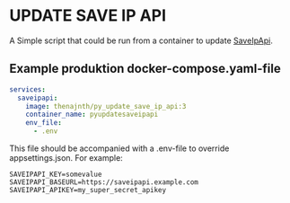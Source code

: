 UPDATE SAVE IP API
==================

A Simple script that could be run from a container to update [SaveIpApi](https://github.com/theninth/SaveIpApi).

## Example produktion docker-compose.yaml-file

```yaml
services:
  saveipapi:
    image: thenajnth/py_update_save_ip_api:3
    container_name: pyupdatesaveipapi
    env_file:
      - .env

```

This file should be accompanied with a .env-file to override appsettings.json. For example:

```
SAVEIPAPI_KEY=somevalue
SAVEIPAPI_BASEURL=https://saveipapi.example.com
SAVEIPAPI_APIKEY=my_super_secret_apikey
```